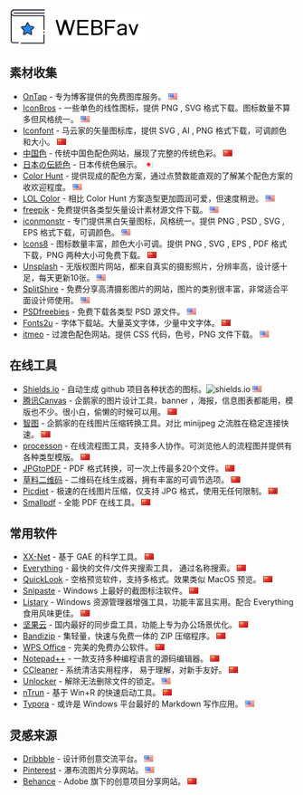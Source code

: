 ![# WEBFav](https://github.com/ffuqiangg/WebFAV/blob/master/media/main-webfav.jpg?raw=true "WEBFav")

## 素材收集

- [OnTap](http://on.thisistap.com/stock-images/) - 专为博客提供的免费图库服务。 ![英文](https://github.com/ffuqiangg/WebFAV/blob/master/media/us.gif)
- [IconBros](https://www.iconbros.com/) - 一些单色的线性图标，提供 PNG , SVG 格式下载。图标数量不算多但风格统一。 ![英文](https://github.com/ffuqiangg/WebFAV/blob/master/media/us.gif)
- [Iconfont](http://iconfont.cn/) - 马云家的矢量图标库，提供 SVG , AI , PNG 格式下载，可调颜色和大小。 ![中文](https://github.com/ffuqiangg/WebFAV/blob/master/media/cn.gif)
- [中国色](http://zhongguose.com/) - 传统中国色配色网站，展现了完整的传统色彩。 ![中文](https://github.com/ffuqiangg/WebFAV/blob/master/media/cn.gif)
- [日本の伝統色](http://nipponcolors.com/) - 日本传统色展示。 ![日文](https://github.com/ffuqiangg/WebFAV/blob/master/media/jp.gif)
- [Color Hunt](http://colorhunt.co/) - 提供现成的配色方案，通过点赞数能直观的了解某个配色方案的收欢迎程度。 ![英文](https://github.com/ffuqiangg/WebFAV/blob/master/media/us.gif)
- [LOL Color](https://www.webdesignrankings.com/resources/lolcolors/) - 相比 Color Hunt 方案造型更加圆润可爱，但速度稍逊。 ![英文](https://github.com/ffuqiangg/WebFAV/blob/master/media/us.gif)
- [freepik](https://www.freepik.com/) - 免费提供各类型矢量设计素材源文件下载。 ![英文](https://github.com/ffuqiangg/WebFAV/blob/master/media/us.gif)
- [iconmonstr](https://iconmonstr.com/) - 专门提供黑白矢量图标，风格统一。提供 PNG , PSD , SVG , EPS 格式下载，可调颜色。 ![英文](https://github.com/ffuqiangg/WebFAV/blob/master/media/us.gif)
- [Icons8](https://icons8.cn/) - 图标数量丰富，颜色大小可调。提供 PNG , SVG , EPS , PDF 格式下载，PNG 两种大小可免费下载。 ![中文](https://github.com/ffuqiangg/WebFAV/blob/master/media/cn.gif)
- [Unsplash](https://unsplash.com/) - 无版权图片网站，都来自真实的摄影照片，分辨率高，设计感十足，每天更新10张。 ![英文](https://github.com/ffuqiangg/WebFAV/blob/master/media/us.gif)
- [SplitShire](https://www.splitshire.com/) - 免费分享高清摄影图片的网站，图片的类别很丰富，非常适合平面设计师使用。 ![英文](https://github.com/ffuqiangg/WebFAV/blob/master/media/us.gif)
- [PSDfreebies](https://psdfreebies.com/) - 免费下载各类型 PSD 源文件。 ![英文](https://github.com/ffuqiangg/WebFAV/blob/master/media/us.gif)
- [Fonts2u](https://zh.fonts2u.com/) - 字体下载站。大量英文字体，少量中文字体。 ![中文](https://github.com/ffuqiangg/WebFAV/blob/master/media/cn.gif)
- [itmeo](https://webgradients.com/) - 过渡色配色网站。提供 CSS 代码，色号，PNG 文件下载。 ![英文](https://github.com/ffuqiangg/WebFAV/blob/master/media/us.gif)

## 在线工具

- [Shields.io](http://shields.io/) - 自动生成 github 项目各种状态的图标。![shields.io](https://img.shields.io/badge/Shields-io-lightgrey.svg?style=flat "shields.io") ![英文](https://github.com/ffuqiangg/WebFAV/blob/master/media/us.gif)
- [腾讯Canvas](http://canvas.qq.com/) - 企鹅家的图片设计工具，banner ，海报，信息图表都能用，模版也不少。很小白，偷懒的时候可以用。 ![中文](https://github.com/ffuqiangg/WebFAV/blob/master/media/cn.gif)
- [智图](http://zhitu.isux.us/) - 企鹅家的在线图片压缩转换工具。对比 minijpeg 之流胜在稳定连接快速。 ![中文](https://github.com/ffuqiangg/WebFAV/blob/master/media/cn.gif)
- [processon](https://www.processon.com/) - 在线流程图工具，支持多人协作。可浏览他人的流程图并提供有各种类型模版。 ![中文](https://github.com/ffuqiangg/WebFAV/blob/master/media/cn.gif)
- [JPGtoPDF](http://jpg2pdf.com/zh/) - PDF 格式转换，可一次上传最多20个文件。 ![中文](https://github.com/ffuqiangg/WebFAV/blob/master/media/cn.gif)
- [草料二维码](https://cli.im/) - 二维码在线生成器，拥有丰富的可调节选项。 ![中文](https://github.com/ffuqiangg/WebFAV/blob/master/media/cn.gif)
- [Picdiet](https://www.picdiet.com/zh-cn) - 极速的在线图片压缩，仅支持 JPG 格式，使用无任何限制。 ![中文](https://github.com/ffuqiangg/WebFAV/blob/master/media/cn.gif)
- [Smallpdf](https://smallpdf.com/cn) - 全能 PDF 在线工具。 ![中文](https://github.com/ffuqiangg/WebFAV/blob/master/media/cn.gif)

## 常用软件

- [XX-Net](https://github.com/XX-net/XX-Net) - 基于 GAE 的科学工具。 ![中文](https://github.com/ffuqiangg/WebFAV/blob/master/media/cn.gif)
- [Everything](https://www.voidtools.com/zh-cn/) - 最快的文件/文件夹搜索工具， 通过名称搜索。 ![中文](https://github.com/ffuqiangg/WebFAV/blob/master/media/cn.gif)
- [QuickLook](http://pooi.moe/QuickLook/) - 空格预览软件，支持多格式。效果类似 MacOS 预览。 ![中文](https://github.com/ffuqiangg/WebFAV/blob/master/media/cn.gif)
- [Snipaste](https://zh.snipaste.com/) - Windows 上最好的截图标注软件。 ![中文](https://github.com/ffuqiangg/WebFAV/blob/master/media/cn.gif)
- [Listary](http://www.listary.com/) - Windows 资源管理器增强工具，功能丰富且实用。配合 Everything 食用风味更佳。 ![中文](https://github.com/ffuqiangg/WebFAV/blob/master/media/cn.gif)
- [坚果云](https://www.jianguoyun.com/) - 国内最好的同步盘工具，功能上专为办公场景优化。 ![中文](https://github.com/ffuqiangg/WebFAV/blob/master/media/cn.gif)
- [Bandizip](https://www.bandisoft.com/bandizip/) - 集轻量，快速与免费一体的 ZIP 压缩程序。 ![中文](https://github.com/ffuqiangg/WebFAV/blob/master/media/cn.gif)
- [WPS Office](http://www.wps.cn/) - 完美的免费办公软件。 ![中文](https://github.com/ffuqiangg/WebFAV/blob/master/media/cn.gif)
- [Notepad++](https://notepad-plus-plus.org/) - 一款支持多种编程语言的源码编辑器。 ![中文](https://github.com/ffuqiangg/WebFAV/blob/master/media/cn.gif)
- [CCleaner](https://www.piriform.com/ccleaner/) - 系统清洁实用程序， 易于理解，对新手友好。 ![中文](https://github.com/ffuqiangg/WebFAV/blob/master/media/cn.gif)
- [Unlocker](http://www.softpedia.com/get/System/System-Miscellaneous/Unlocker.shtml) - 解除无法删除文件的锁定。 ![英文](https://github.com/ffuqiangg/WebFAV/blob/master/media/us.gif)
- [nTrun](http://www.ntrun.com/) - 基于 Win+R 的快速启动工具。 ![中文](https://github.com/ffuqiangg/WebFAV/blob/master/media/cn.gif)
- [Typora](https://typora.io/) - 或许是 Windows 平台最好的 Markdown 写作应用。 ![英文](https://github.com/ffuqiangg/WebFAV/blob/master/media/us.gif)

## 灵感来源

- [Dribbble](https://dribbble.com/) - 设计师创意交流平台。 ![英文](https://github.com/ffuqiangg/WebFAV/blob/master/media/us.gif)
- [Pinterest](https://www.pinterest.com/) - 瀑布流图片分享网站。 ![英文](https://github.com/ffuqiangg/WebFAV/blob/master/media/us.gif)
- [Behance](https://www.behance.net/) - Adobe 旗下的创意项目分享网站。 ![中文](https://github.com/ffuqiangg/WebFAV/blob/master/media/cn.gif)
